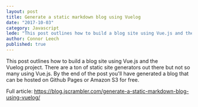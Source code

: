 ```yaml
---
layout: post
title: Generate a static markdown blog using Vuelog
date: "2017-10-03"
category: Javascript
lede: "This post outlines how to build a blog site using Vue.js and the Vuelog project. There are a ton of static site generators out there but not so many using Vue.js. By the end of the post you'll have generated a blog that can be hosted on Github Pages or Amazon S3 for free."
author: Connor Leech
published: true
---
```


This post outlines how to build a blog site using Vue.js and the Vuelog project. There are a ton of static site generators out there but not so many using Vue.js. By the end of the post you'll have generated a blog that can be hosted on Github Pages or Amazon S3 for free.

Full article: https://blog.jscrambler.com/generate-a-static-markdown-blog-using-vuelog/